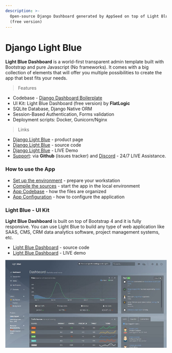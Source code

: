 ```yaml
---
description: >-
  Open-source Django Dashboard generated by AppSeed on top of Light Blue design
  (free version)
---
```


# Django Light Blue

**Light Blue Dashboard** is a world-first transparent admin template built with Bootstrap and pure Javascript \(No frameworks\). It comes with a big collection of elements that will offer you multiple possibilities to create the app that best fits your needs. 

> Features

* Codebase - [Django Dashboard Boilerplate](../../boilerplate-code/django-dashboard.md)
* UI Kit: Light Blue Dashboard  \(free version\) by **FlatLogic**  
* SQLite Database, Django Native ORM
* Session-Based Authentication, Forms validation
* Deployment scripts: Docker, Gunicorn/Nginx 

> Links

* [Django Light Blue](https://appseed.us/admin-dashboards/django-dashboard-light-blue) - product page
* [Django Light Blue](https://github.com/app-generator/django-dashboard-light-blue) - source code 
* [Django Light Blue](https://django-dashboard-light-blue.appseed.us/)  - LIVE Demo
* [Support](https://appseed.us/support):  via **Github** \(issues tracker\) and [Discord](https://discord.gg/fZC6hup) - 24/7 LIVE Assistance. 



### How to use the App

* [Set up the environment](../../boilerplate-code/django-dashboard.md#environment-1) - prepare your workstation
* [Compile the sources](../../boilerplate-code/django-dashboard.md#build-the-app-1) - start the app in the local environment
* [App Codebase](../../boilerplate-code/django-dashboard.md#app-codebase) - how the files are organized
* [App Configuration](../../boilerplate-code/django-dashboard.md#app-configuration) - how to configure the application



### Light Blue - UI Kit

**Light Blue Dashboard** is built on top of Bootstrap 4 and it is fully responsive. You can use Light Blue to build any type of web application like SAAS, CMS, CRM data analytics software, project management systems, etc.

* [Light Blue Dashboard](https://github.com/flatlogic/light-blue-dashboard) - source code
* [Light Blue Dashboard](https://flatlogic.github.io/light-blue-dashboard/) - LIVE demo

![Light Blue Dashboard - Free Bootstrap Template.](../../.gitbook/assets/light-blue-dashboard.jpg)

